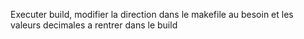 Executer build, modifier la direction dans le makefile au besoin et les valeurs decimales a rentrer dans le build 
